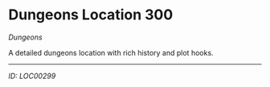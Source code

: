 # Dungeons Location 300

*Dungeons*

A detailed dungeons location with rich history and plot hooks.

---
*ID: LOC00299*